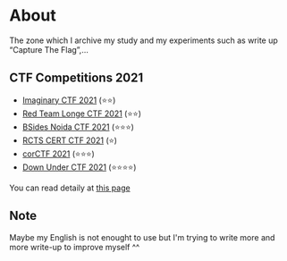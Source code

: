 # About
The zone which I archive my study and my experiments such as write up “Capture The Flag”,...

## CTF Competitions 2021
- [Imaginary CTF 2021](imaginary-ctf-2021/writeup.md) (⭐⭐)
- [Red Team Longe CTF 2021](red-team-longe-ctf-2021/writeup.md) (⭐⭐)
- [BSides Noida CTF 2021](bside-noida-ctf-2021/writeup.md) (⭐⭐⭐)
- [RCTS CERT CTF 2021](rcts-cert-ctf-2021/writeup.md) (⭐)
- [corCTF 2021](cor-ctf-2021/writeup.md) (⭐⭐⭐)
- [Down Under CTF 2021](ductf-2021/writeup.md) (⭐⭐⭐⭐)

You can read detaily at [this page](https://nh4ttruong.github.io/blog)

## Note
Maybe my English is not enought to use but I'm trying to write more and more write-up to improve myself ^^
